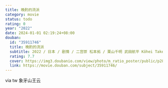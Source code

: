 ```yaml
---
title: 晚酌的流派
category: movie
status: todo
rating: 0
year: "2022"
date: 2024-01-01 02:19:24+08:00
douban:
  id: "35911746"
  title: 晚酌的流派
  subtitle: 2022 / 日本 / 剧情 / 二宫崇 松本拓 / 栗山千明 武田航平 Kôhei Takeda
  rating: 7.7
  cover: https://img3.doubanio.com/view/photo/m_ratio_poster/public/p2881263347.jpg
  link: https://movie.douban.com/subject/35911746/
---
```


via tw 象牙山王云
